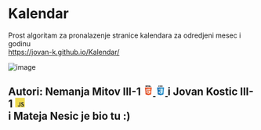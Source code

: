 # Kalendar
Prost algoritam za pronalazenje stranice kalendara za odredjeni mesec i godinu <br>
https://jovan-k.github.io/Kalendar/ <br>



![image](https://user-images.githubusercontent.com/118189227/202491483-d071e72c-4aba-451d-b527-62c29a73e58d.png)

<h2> Autori: Nemanja Mitov III-1 <a href="https://www.w3.org/html/" target="_blank" rel="noreferrer"> <img src="https://raw.githubusercontent.com/devicons/devicon/master/icons/html5/html5-original-wordmark.svg" alt="html5" width="20" height="20"/> </a> <a href="https://www.w3schools.com/css/" target="_blank" rel="noreferrer"> <img src="https://raw.githubusercontent.com/devicons/devicon/master/icons/css3/css3-original-wordmark.svg" alt="css3" width="20" height="20"/> </a> i Jovan Kostic III-1 <a href="https://developer.mozilla.org/en-US/docs/Web/JavaScript" target="_blank" rel="noreferrer"> <img src="https://raw.githubusercontent.com/devicons/devicon/master/icons/javascript/javascript-original.svg" alt="javascript" width="20" height="20"/> </a> <br> i Mateja Nesic je bio tu :) </h2>

